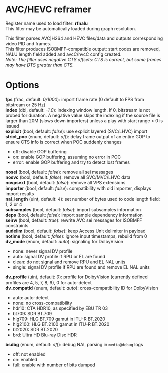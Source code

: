 <!-- automatically generated - do not edit, patch gpac/applications/gpac/gpac.c -->

# AVC/HEVC reframer  
  
Register name used to load filter: __rfnalu__  
This filter may be automatically loaded during graph resolution.  
  
This filter parses AVC|H264 and HEVC files/data and outputs corresponding video PID and frames.  
This filter produces ISOBMFF-compatible output: start codes are removed, NALU length field added and avcC/hvcC config created.  
_Note: The filter uses negative CTS offsets: CTS is correct, but some frames may have DTS greater than CTS._  
  

# Options    
  
<a id="fps">__fps__</a> (frac, default: _0/1000_): import frame rate (0 default to FPS from bitstream or 25 Hz)  
<a id="index">__index__</a> (dbl, default: _-1.0_): indexing window length. If 0, bitstream is not probed for duration. A negative value skips the indexing if the source file is larger than 20M (slows down importers) unless a play with start range > 0 is issued  
<a id="explicit">__explicit__</a> (bool, default: _false_): use explicit layered (SVC/LHVC) import  
<a id="strict_poc">__strict_poc__</a> (enum, default: _off_): delay frame output of an entire GOP to ensure CTS info is correct when POC suddenly changes  
* off: disable GOP buffering  
* on: enable GOP buffering, assuming no error in POC  
* error: enable GOP buffering and try to detect lost frames  
  
<a id="nosei">__nosei__</a> (bool, default: _false_): remove all sei messages  
<a id="nosvc">__nosvc__</a> (bool, default: _false_): remove all SVC/MVC/LHVC data  
<a id="novpsext">__novpsext__</a> (bool, default: _false_): remove all VPS extensions  
<a id="importer">__importer__</a> (bool, default: _false_): compatibility with old importer, displays import results  
<a id="nal_length">__nal_length__</a> (uint, default: _4_): set number of bytes used to code length field: 1, 2 or 4  
<a id="subsamples">__subsamples__</a> (bool, default: _false_): import subsamples information  
<a id="deps">__deps__</a> (bool, default: _false_): import sample dependency information  
<a id="seirw">__seirw__</a> (bool, default: _true_): rewrite AVC sei messages for ISOBMFF constraints  
<a id="audelim">__audelim__</a> (bool, default: _false_): keep Access Unit delimiter in payload  
<a id="notime">__notime__</a> (bool, default: _false_): ignore input timestamps, rebuild from 0  
<a id="dv_mode">__dv_mode__</a> (enum, default: _auto_): signaling for DolbyVision  
* none: never signal DV profile  
* auto: signal DV profile if RPU or EL are found  
* clean: do not signal and remove RPU and EL NAL units  
* single: signal DV profile if RPU are found and remove EL NAL units  
  
<a id="dv_profile">__dv_profile__</a> (uint, default: _0_): profile for DolbyVision (currently defined profiles are 4, 5, 7, 8, 9), 0 for auto-detect  
<a id="dv_compatid">__dv_compatid__</a> (enum, default: _auto_): cross-compatibility ID for DolbyVision  
* auto: auto-detect  
* none: no cross-compatibility  
* hdr10: CTA HDR10, as specified by EBU TR 03  
* bt709: SDR BT.709  
* hlg709: HLG BT.709 gamut in ITU-R BT.2020  
* hlg2100: HLG BT.2100 gamut in ITU-R BT.2020  
* bt2020: SDR BT.2020  
* brd: Ultra HD Blu-ray Disc HDR  
  
<a id="bsdbg">__bsdbg__</a> (enum, default: _off_): debug NAL parsing in `media@debug` logs  
* off: not enabled  
* on: enabled  
* full: enable with number of bits dumped  
  
  
